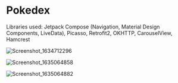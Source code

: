 # Pokedex
Libraries used: Jetpack Compose (Navigation, Material Design Components, LiveData), Picasso, Retrofit2, OKHTTP, CarouselView, Hamcrest

![Screenshot_1634712296](https://user-images.githubusercontent.com/75265195/138041688-8b278171-ceca-4b8f-82f6-53afea355638.png)


![Screenshot_1635064858](https://user-images.githubusercontent.com/75265195/138586749-006d888b-80da-4930-988b-32a0f50dfa98.png)

![Screenshot_1635064882](https://user-images.githubusercontent.com/75265195/138586754-e137dcba-362d-4b09-ae71-76c5d83cbb07.png)
